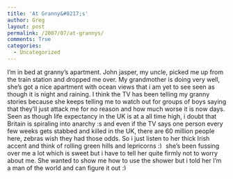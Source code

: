 ```yaml
---
title: 'At Granny&#8217;s'
author: Greg
layout: post
permalink: /2007/07/at-grannys/
comments: True
categories:
  - Uncategorized
---
```

I&#8217;m in bed at granny&#8217;s apartment. John jasper, my uncle, picked me up from the train station and dropped me over. My grandmother is doing very well, she&#8217;s got a nice apartment with ocean views that i am yet to see seen as though it is night and raining. I think the TV has been telling my granny stories because she keeps telling me to watch out for groups of boys saying that they&#8217;ll just attack me for no reason and how much worse it is now days. Seen as though life expectancy in the UK is at a all time high, i doubt that Britain is spiraling into anarchy :s and even if the TV says one person every few weeks gets stabbed and killed in the UK, there are 60 million people here, zebras wish they had those odds. So i just listen to her thick Irish accent and think of rolling green hills and lepricorns <img src="http://gregology.net/wp-includes/images/smilies/simple-smile.png" alt=":)" class="wp-smiley" style="height: 1em; max-height: 1em;" /> she&#8217;s been fussing over me a lot which is sweet but i have to tell her quite firmly not to worry about me. She wanted to show me how to use the shower but i told her I&#8217;m a man of the world and can figure it out <img src="http://gregology.net/wp-includes/images/smilies/simple-smile.png" alt=":)" class="wp-smiley" style="height: 1em; max-height: 1em;" />